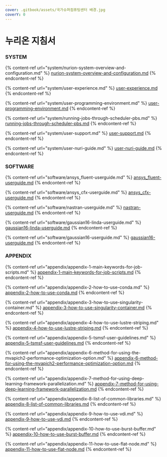 ```yaml
---
cover: .gitbook/assets/국가슈퍼컴퓨팅센터 배경.jpg
coverY: 0
---
```


# 누리온 지침서

### SYSTEM

{% content-ref url="system/nurion-system-overview-and-configuration.md" %}
[nurion-system-overview-and-configuration.md](system/nurion-system-overview-and-configuration.md)
{% endcontent-ref %}

{% content-ref url="system/user-experience.md" %}
[user-experience.md](system/user-experience.md)
{% endcontent-ref %}

{% content-ref url="system/user-programming-environment.md" %}
[user-programming-environment.md](system/user-programming-environment.md)
{% endcontent-ref %}

{% content-ref url="system/running-jobs-through-scheduler-pbs.md" %}
[running-jobs-through-scheduler-pbs.md](system/running-jobs-through-scheduler-pbs.md)
{% endcontent-ref %}

{% content-ref url="system/user-support.md" %}
[user-support.md](system/user-support.md)
{% endcontent-ref %}

{% content-ref url="system/user-nuri-guide.md" %}
[user-nuri-guide.md](system/user-nuri-guide.md)
{% endcontent-ref %}

### SOFTWARE

{% content-ref url="software/ansys_fluent-userguide.md" %}
[ansys\_fluent-userguide.md](software/ansys\_fluent-userguide.md)
{% endcontent-ref %}

{% content-ref url="software/ansys_cfx-userguide.md" %}
[ansys\_cfx-userguide.md](software/ansys\_cfx-userguide.md)
{% endcontent-ref %}

{% content-ref url="software/nastran-userguide.md" %}
[nastran-userguide.md](software/nastran-userguide.md)
{% endcontent-ref %}

{% content-ref url="software/gaussian16-linda-userguide.md" %}
[gaussian16-linda-userguide.md](software/gaussian16-linda-userguide.md)
{% endcontent-ref %}

{% content-ref url="software/gaussian16-userguide.md" %}
[gaussian16-userguide.md](software/gaussian16-userguide.md)
{% endcontent-ref %}

### APPENDIX

{% content-ref url="appendix/appendix-1-main-keywords-for-job-scripts.md" %}
[appendix-1-main-keywords-for-job-scripts.md](appendix/appendix-1-main-keywords-for-job-scripts.md)
{% endcontent-ref %}

{% content-ref url="appendix/appendix-2-how-to-use-conda.md" %}
[appendix-2-how-to-use-conda.md](appendix/appendix-2-how-to-use-conda.md)
{% endcontent-ref %}

{% content-ref url="appendix/appendix-3-how-to-use-singularity-container.md" %}
[appendix-3-how-to-use-singularity-container.md](appendix/appendix-3-how-to-use-singularity-container.md)
{% endcontent-ref %}

{% content-ref url="appendix/appendix-4-how-to-use-lustre-striping.md" %}
[appendix-4-how-to-use-lustre-striping.md](appendix/appendix-4-how-to-use-lustre-striping.md)
{% endcontent-ref %}

{% content-ref url="appendix/appendix-5-tsmsf-user-guidelines.md" %}
[appendix-5-tsmsf-user-guidelines.md](appendix/appendix-5-tsmsf-user-guidelines.md)
{% endcontent-ref %}

{% content-ref url="appendix/appendix-6-method-for-using-the-mvapich2-performance-optimization-option.md" %}
[appendix-6-method-for-using-the-mvapich2-performance-optimization-option.md](appendix/appendix-6-method-for-using-the-mvapich2-performance-optimization-option.md)
{% endcontent-ref %}

{% content-ref url="appendix/appendix-7-method-for-using-deep-learning-framework-parallelization.md" %}
[appendix-7-method-for-using-deep-learning-framework-parallelization.md](appendix/appendix-7-method-for-using-deep-learning-framework-parallelization.md)
{% endcontent-ref %}

{% content-ref url="appendix/appendix-8-list-of-common-libraries.md" %}
[appendix-8-list-of-common-libraries.md](appendix/appendix-8-list-of-common-libraries.md)
{% endcontent-ref %}

{% content-ref url="appendix/appendix-9-how-to-use-vdi.md" %}
[appendix-9-how-to-use-vdi.md](appendix/appendix-9-how-to-use-vdi.md)
{% endcontent-ref %}

{% content-ref url="appendix/appendix-10-how-to-use-burst-buffer.md" %}
[appendix-10-how-to-use-burst-buffer.md](appendix/appendix-10-how-to-use-burst-buffer.md)
{% endcontent-ref %}

{% content-ref url="appendix/appendix-11-how-to-use-flat-node.md" %}
[appendix-11-how-to-use-flat-node.md](appendix/appendix-11-how-to-use-flat-node.md)
{% endcontent-ref %}
